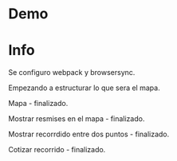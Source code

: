 # Demo #

# Info #

Se configuro webpack y browsersync.

Empezando a estructurar lo que sera el mapa.

Mapa - finalizado.

Mostrar resmises en el mapa - finalizado.

Mostrar recorrdido entre dos puntos - finalizado.

Cotizar recorrido - finalizado.

